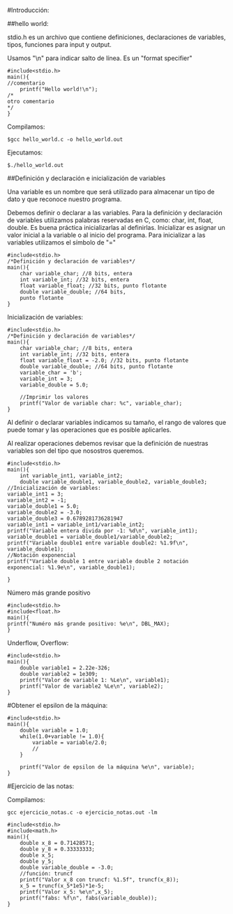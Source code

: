 
#Introducción:

##hello world:

stdio.h es un archivo que contiene definiciones, declaraciones
de variables, tipos, funciones para input y output.

Usamos "\n" para indicar salto de línea. Es un "format specifier"

```
#include<stdio.h>
main(){
//comentario
	printf("Hello world!\n");
/*
otro comentario
*/	
}
```

Compilamos:

```
$gcc hello_world.c -o hello_world.out
```

Ejecutamos:

```
$./hello_world.out
```

##Definición y declaración e inicialización de variables 


Una variable es un nombre que será utilizado para almacenar un tipo de dato
y que reconoce nuestro programa.

Debemos definir o declarar a las variables. Para la definición y declaración de 
variables utilizamos palabras reservadas en C, como: char, int, float, double.
Es buena práctica inicializarlas al definirlas. Inicializar es asignar un 
valor inicial a la variable o al inicio del programa. Para inicializar a las variables utilizamos 
el símbolo de "="


```
#include<stdio.h>
/*Definición y declaración de variables*/
main(){
	char variable_char; //8 bits, entera
	int variable_int; //32 bits, entera
	float variable_float; //32 bits, punto flotante
	double variable_double; //64 bits,
	punto flotante
}
```

Inicialización de variables:

```
#include<stdio.h>
/*Definición y declaración de variables*/
main(){
	char variable_char; //8 bits, entera
	int variable_int; //32 bits, entera
	float variable_float = -2.0; //32 bits, punto flotante
	double variable_double; //64 bits, punto flotante
	variable_char = 'b';
	variable_int = 3;
	variable_double = 5.0;

	//Imprimir los valores
	printf("Valor de variable char: %c", variable_char);
}
```

Al definir o declarar variables indicamos su tamaño, el rango de valores que puede tomar y 
las operaciones que es posible aplicarles.

Al realizar operaciones debemos revisar que la definición de nuestras variables son del tipo que nosostros queremos.

```
#include<stdio.h>
main(){
	int variable_int1, variable_int2;
	double variable_double1, variable_double2, variable_double3;
//Inicialización de variables:
variable_int1 = 3;
variable_int2 = -1;
variable_double1 = 5.0;
variable_double2 = -3.0;
variable_double3 = 0.6789281736281947
variable_int1 = variable_int1/variable_int2;
printf("Variable entera divida por -1: %d\n", variable_int1);
variable_double1 = variable_double1/variable_double2;
printf("Variable double1 entre variable double2: %1.9f\n", variable_double1);
//Notación exponencial
printf("Variable double 1 entre variable double 2 notación exponencial: %1.9e\n", variable_double1);

}
```


Número más grande positivo

```
#include<stdio.h>
#include<float.h>
main(){
printf("Numéro más grande positivo: %e\n", DBL_MAX);
}
```

Underflow, Overflow:

```
#include<stdio.h>
main(){
	double variable1 = 2.22e-326;
	double variable2 = 1e309;
	printf("Valor de variable 1: %Le\n", variable1);
	printf("Valor de variable2 %Le\n", variable2);
}
```

#Obtener el epsilon de la máquina:

```
#include<stdio.h>
main(){
	double variable = 1.0;
	while(1.0+variable != 1.0){
		variable = variable/2.0;
		//
	}

	printf("Valor de epsilon de la máquina %e\n", variable);
}
```

#Ejercicio de las notas:

Compilamos:

```
gcc ejercicio_notas.c -o ejercicio_notas.out -lm
```

```
#include<stdio.h>
#include<math.h>
main(){
	double x_8 = 0.71428571;
	double y_8 = 0.33333333;
	double x_5;
	double y_5;
	double variable_double = -3.0;
	//función: truncf
	printf("Valor x_8 con truncf: %1.5f", truncf(x_8));
	x_5 = truncf(x_5*1e5)*1e-5;
	printf("Valor x_5: %e\n",x_5);
	printf("fabs: %f\n", fabs(variable_double));
}
```












